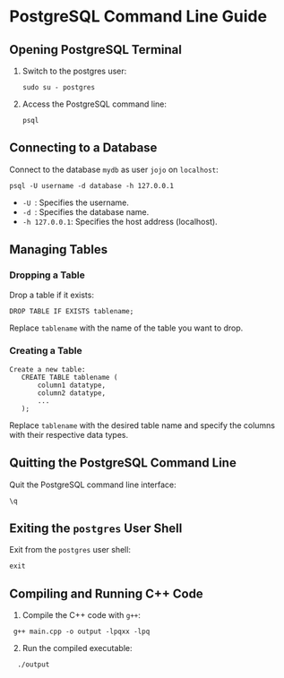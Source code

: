 # PostgreSQL Command Line Guide

## Opening PostgreSQL Terminal

1. Switch to the postgres user:
   ```
   sudo su - postgres
   ```

2. Access the PostgreSQL command line:
   ```
   psql
   ```

## Connecting to a Database

 Connect to the database `mydb` as user `jojo` on `localhost`:
   ```
   psql -U username -d database -h 127.0.0.1
   ```

   - `-U `: Specifies the username.
   - `-d `: Specifies the database name.
   - `-h 127.0.0.1`: Specifies the host address (localhost).

## Managing Tables

### Dropping a Table

 Drop a table if it exists:
   ```
   DROP TABLE IF EXISTS tablename;
   ```

   Replace `tablename` with the name of the table you want to drop.

### Creating a Table


```
Create a new table:
   CREATE TABLE tablename (
       column1 datatype,
       column2 datatype,
       ...
   );
   ```


   Replace `tablename` with the desired table name and specify the columns with their respective data types.

## Quitting the PostgreSQL Command Line

Quit the PostgreSQL command line interface:
  ``` 
  \q 
  ```

## Exiting the `postgres` User Shell

Exit from the `postgres` user shell:
   ```
   exit
   ```

## Compiling and Running C++ Code

1. Compile the C++ code with `g++`:
  ```
   g++ main.cpp -o output -lpqxx -lpq
   ```


2. Run the compiled executable:
 ```
   ./output
   ```


